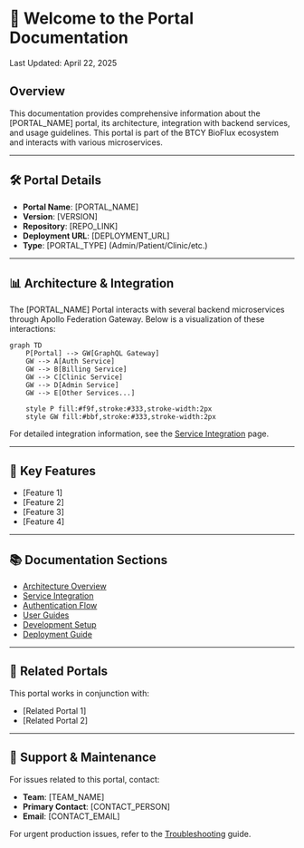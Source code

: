 # 👋 Welcome to the Portal Documentation

Last Updated: April 22, 2025

## Overview

This documentation provides comprehensive information about the [PORTAL_NAME] portal, its architecture, integration with backend services, and usage guidelines. This portal is part of the BTCY BioFlux ecosystem and interacts with various microservices.

---

## 🛠 Portal Details

- **Portal Name**: [PORTAL_NAME]
- **Version**: [VERSION]
- **Repository**: [REPO_LINK]
- **Deployment URL**: [DEPLOYMENT_URL]
- **Type**: [PORTAL_TYPE] (Admin/Patient/Clinic/etc.)

---

## 📊 Architecture & Integration

The [PORTAL_NAME] Portal interacts with several backend microservices through Apollo Federation Gateway. Below is a visualization of these interactions:

```mermaid
graph TD
    P[Portal] --> GW[GraphQL Gateway]
    GW --> A[Auth Service]
    GW --> B[Billing Service]
    GW --> C[Clinic Service]
    GW --> D[Admin Service]
    GW --> E[Other Services...]
    
    style P fill:#f9f,stroke:#333,stroke-width:2px
    style GW fill:#bbf,stroke:#333,stroke-width:2px
```

For detailed integration information, see the [Service Integration](sections/Integration/Services) page.

---

## 🔑 Key Features

- [Feature 1]
- [Feature 2]
- [Feature 3]
- [Feature 4]

---

## 📚 Documentation Sections

- [Architecture Overview](sections/Architecture/Overview)
- [Service Integration](sections/Integration/Services)
- [Authentication Flow](sections/Architecture/Authentication-Flow)
- [User Guides](sections/Usage/User-Guides)
- [Development Setup](Development-Setup)
- [Deployment Guide](Deployment-Guide)

---

## 🔄 Related Portals

This portal works in conjunction with:

- [Related Portal 1]
- [Related Portal 2]

---

## 🙋 Support & Maintenance

For issues related to this portal, contact:

- **Team**: [TEAM_NAME]
- **Primary Contact**: [CONTACT_PERSON]
- **Email**: [CONTACT_EMAIL]

For urgent production issues, refer to the [Troubleshooting](Troubleshooting) guide.